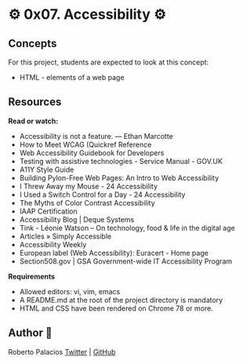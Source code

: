 # :gear: 0x07. Accessibility :gear:

## Concepts

For this project, students are expected to look at this concept:

- HTML - elements of a web page


## Resources

**Read or watch:**

- Accessibility is not a feature. — Ethan Marcotte
- How to Meet WCAG (Quickref Reference
- Web Accessibility Guidebook for Developers
- Testing with assistive technologies - Service Manual - GOV.UK
- A11Y Style Guide
- Building Pylon-Free Web Pages: An Intro to Web Accessibility
- I Threw Away my Mouse - 24 Accessibility
- I Used a Switch Control for a Day - 24 Accessibility
- The Myths of Color Contrast Accessibility
- IAAP Certification
- Accessibility Blog | Deque Systems
- Tink - Léonie Watson – On technology, food & life in the digital age
- Articles » Simply Accessible
- Accessibility Weekly
- European label (Web Accessibility): Euracert - Home page
- Section508.gov | GSA Government-wide IT Accessibility Program

**Requirements**
- Allowed editors: vi, vim, emacs
- A README.md at the root of the project directory is mandatory
- HTML and CSS have been rendered on Chrome 78 or more.

## Author :book:

Roberto Palacios [Twitter](https://twitter.com/robpalacios11) | [GitHub](https://github.com/robpalacios1)

